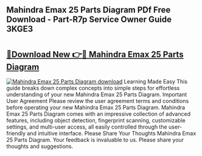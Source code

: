 ## Mahindra Emax 25 Parts Diagram PDf Free Download - Part-R7p Service Owner Guide 3KGE3

# <h2><a href="http://dfpnc9p.blite.top/?on=Mahindra+Emax+25+Parts+Diagram">🔗Download New 👉🔴 Mahindra Emax 25 Parts Diagram</a></h2>

[![Mahindra Emax 25 Parts Diagram download](https://i.imgur.com/lujVjoI.png)](http://dfpnc9p.blite.top/?on=Mahindra+Emax+25+Parts+Diagram)
Learning Made Easy This guide breaks down complex concepts into simple steps for effortless understanding of your new Mahindra Emax 25 Parts Diagram. Important User Agreement Please review the user agreement terms and conditions before operating your new Mahindra Emax 25 Parts Diagram. Mahindra Emax 25 Parts Diagram comes with an impressive collection of advanced features, including object detection, fingerprint scanning, customizable settings, and multi-user access, all easily controlled through the user-friendly and intuitive interface. Please Share Your Thoughts Mahindra Emax 25 Parts Diagram. Your feedback is invaluable to us. Please share your thoughts and suggestions.
